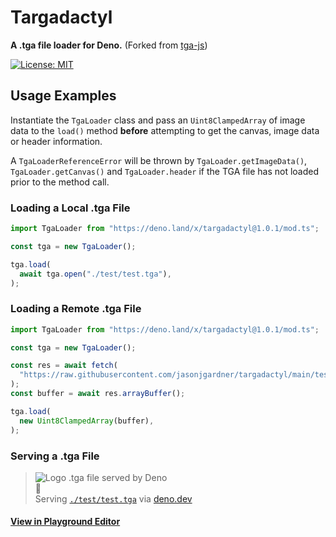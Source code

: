 # Targadactyl

**A .tga file loader for Deno.** (Forked from
[tga-js](https://github.com/vthibault/tga.js))

[![License: MIT](https://img.shields.io/badge/License-MIT-brightgreen.svg)](https://opensource.org/licenses/MIT)

## Usage Examples

Instantiate the `TgaLoader` class and pass an `Uint8ClampedArray` of image data
to the `load()` method **before** attempting to get the canvas, image data or
header information.

A `TgaLoaderReferenceError` will be thrown by `TgaLoader.getImageData()`,
`TgaLoader.getCanvas()` and `TgaLoader.header` if the TGA file has not loaded
prior to the method call.

### Loading a Local .tga File

```ts
import TgaLoader from "https://deno.land/x/targadactyl@1.0.1/mod.ts";

const tga = new TgaLoader();

tga.load(
  await tga.open("./test/test.tga"),
);
```

### Loading a Remote .tga File

```ts
import TgaLoader from "https://deno.land/x/targadactyl@1.0.1/mod.ts";

const tga = new TgaLoader();

const res = await fetch(
  "https://raw.githubusercontent.com/jasonjgardner/targadactyl/main/test/test.tga",
);
const buffer = await res.arrayBuffer();

tga.load(
  new Uint8ClampedArray(buffer),
);
```

### Serving a .tga File

> ![Logo .tga file served by Deno](https://targadactyl-serve.deno.dev/)\
> 🎉\
> Serving [`./test/test.tga`](./test/test.tga) via
> [deno.dev](https://targadactyl-serve.deno.dev)

#### [View in Playground Editor](https://dash.deno.com/playground/targadactyl-serve)
